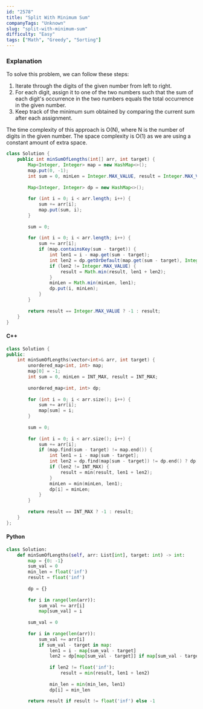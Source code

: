 ```yaml
---
id: "2578"
title: "Split With Minimum Sum"
companyTags: "Unknown"
slug: "split-with-minimum-sum"
difficulty: "Easy"
tags: ["Math", "Greedy", "Sorting"]
---
```


### Explanation
To solve this problem, we can follow these steps:
1. Iterate through the digits of the given number from left to right.
2. For each digit, assign it to one of the two numbers such that the sum of each digit's occurrence in the two numbers equals the total occurrence in the given number.
3. Keep track of the minimum sum obtained by comparing the current sum after each assignment.

The time complexity of this approach is O(N), where N is the number of digits in the given number. The space complexity is O(1) as we are using a constant amount of extra space.

```java
class Solution {
    public int minSumOfLengths(int[] arr, int target) {
        Map<Integer, Integer> map = new HashMap<>();
        map.put(0, -1);
        int sum = 0, minLen = Integer.MAX_VALUE, result = Integer.MAX_VALUE;
        
        Map<Integer, Integer> dp = new HashMap<>();
        
        for (int i = 0; i < arr.length; i++) {
            sum += arr[i];
            map.put(sum, i);
        }
        
        sum = 0;
        
        for (int i = 0; i < arr.length; i++) {
            sum += arr[i];
            if (map.containsKey(sum - target)) {
                int len1 = i - map.get(sum - target);
                int len2 = dp.getOrDefault(map.get(sum - target), Integer.MAX_VALUE);
                if (len2 != Integer.MAX_VALUE) {
                    result = Math.min(result, len1 + len2);
                }
                minLen = Math.min(minLen, len1);
                dp.put(i, minLen);
            }
        }
        
        return result == Integer.MAX_VALUE ? -1 : result;
    }
}
```

#### C++
```cpp
class Solution {
public:
    int minSumOfLengths(vector<int>& arr, int target) {
        unordered_map<int, int> map;
        map[0] = -1;
        int sum = 0, minLen = INT_MAX, result = INT_MAX;
        
        unordered_map<int, int> dp;
        
        for (int i = 0; i < arr.size(); i++) {
            sum += arr[i];
            map[sum] = i;
        }
        
        sum = 0;
        
        for (int i = 0; i < arr.size(); i++) {
            sum += arr[i];
            if (map.find(sum - target) != map.end()) {
                int len1 = i - map[sum - target];
                int len2 = dp.find(map[sum - target]) != dp.end() ? dp[map[sum - target]] : INT_MAX;
                if (len2 != INT_MAX) {
                    result = min(result, len1 + len2);
                }
                minLen = min(minLen, len1);
                dp[i] = minLen;
            }
        }
        
        return result == INT_MAX ? -1 : result;
    }
};
```

#### Python
```python
class Solution:
    def minSumOfLengths(self, arr: List[int], target: int) -> int:
        map = {0: -1}
        sum_val = 0
        min_len = float('inf')
        result = float('inf')
        
        dp = {}
        
        for i in range(len(arr)):
            sum_val += arr[i]
            map[sum_val] = i
        
        sum_val = 0
        
        for i in range(len(arr)):
            sum_val += arr[i]
            if sum_val - target in map:
                len1 = i - map[sum_val - target]
                len2 = dp[map[sum_val - target]] if map[sum_val - target] in dp else float('inf')
                
                if len2 != float('inf'):
                    result = min(result, len1 + len2)
                
                min_len = min(min_len, len1)
                dp[i] = min_len
        
        return result if result != float('inf') else -1
```